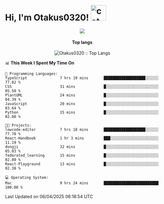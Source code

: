 <h1> Hi, I'm Otakus0320! <img src="https://media.giphy.com/media/mGcNjsfWAjY5AEZNw6/giphy.gif" width="50" alt="cat"></h1>

<p align="center"><a href="https://wakatime.com/@044d69d0-1253-4f60-96b6-5d19a0f9dde5"><img src="https://wakatime.com/badge/user/044d69d0-1253-4f60-96b6-5d19a0f9dde5.svg" /></a></p>

<h4 align="center">Top langs</h4>

<p align="center"><img src="https://github-readme-stats.vercel.app/api/top-langs/?username=Otakus0320&langs_count=10&theme=tokyonight&layout=compact&timestamp={{random_number}}" alt="Otakus0320 :: Top Langs" /></p>

<!--START_SECTION:waka-->
📊 **This Week I Spent My Time On** 

```text
💬 Programming Languages: 
TypeScript               7 hrs 19 mins       ███████████████████░░░░░░   77.82 % 
CSS                      31 mins             █░░░░░░░░░░░░░░░░░░░░░░░░   05.50 % 
PlantUML                 24 mins             █░░░░░░░░░░░░░░░░░░░░░░░░   04.39 % 
JavaScript               20 mins             █░░░░░░░░░░░░░░░░░░░░░░░░   03.64 % 
Python                   15 mins             █░░░░░░░░░░░░░░░░░░░░░░░░   02.80 % 

🐱‍💻 Projects: 
lowcode-editor           7 hrs 18 mins       ███████████████████░░░░░░   77.70 % 
React-Handbook           1 hr 3 mins         ███░░░░░░░░░░░░░░░░░░░░░░   11.19 % 
dongji                   32 mins             █░░░░░░░░░░░░░░░░░░░░░░░░   05.83 % 
federated_learning       15 mins             █░░░░░░░░░░░░░░░░░░░░░░░░   02.80 % 
React-Playground         13 mins             █░░░░░░░░░░░░░░░░░░░░░░░░   02.38 % 

💻 Operating System: 
Mac                      9 hrs 24 mins       █████████████████████████   100.00 % 
```


 Last Updated on 06/04/2025 06:18:54 UTC
<!--END_SECTION:waka-->
